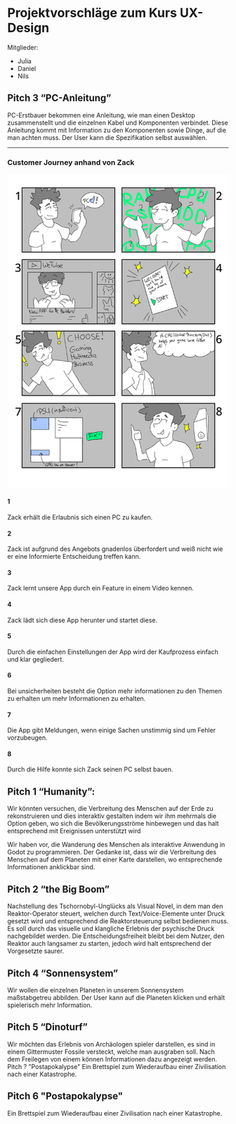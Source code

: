 # Projektvorschläge zum Kurs UX-Design 
Mitglieder: 
- Julia
- Daniel
- Nils



## Pitch 3 “PC-Anleitung”
PC-Erstbauer bekommen eine Anleitung, wie man einen Desktop zusammenstellt und die einzelnen Kabel und Komponenten verbindet. Diese Anleitung kommt mit Information zu den Komponenten sowie Dinge, auf die man achten muss. Der User kann die Spezifikation selbst auswählen.

---

### Customer Journey anhand von Zack

![UserDesignExperience](Customer_Journey.png )

#### 1
Zack erhält die Erlaubnis sich einen PC zu kaufen.
#### 2
Zack ist aufgrund des Angebots gnadenlos überfordert und weiß nicht wie er eine Informierte Entscheidung treffen kann.
#### 3
Zack lernt unsere App durch ein Feature in einem Video kennen.
#### 4
Zack lädt sich diese App herunter und startet diese.
#### 5
Durch die einfachen Einstellungen der App wird der Kaufprozess einfach und klar gegliedert.
#### 6
Bei unsicherheiten besteht die Option mehr informationen zu den Themen zu erhalten um mehr Informationen zu erhalten.
#### 7
Die App gibt Meldungen, wenn einige Sachen unstimmig sind um Fehler vorzubeugen.
#### 8
Durch die Hilfe konnte sich Zack seinen PC selbst bauen. 



## Pitch 1 “Humanity”:
Wir könnten versuchen, die Verbreitung des Menschen auf der Erde zu rekonstruieren und dies interaktiv gestalten indem wir ihm mehrmals die Option geben, wo sich die Bevölkerungsströme hinbewegen und das halt entsprechend mit Ereignissen unterstützt wird

Wir haben vor, die Wanderung des Menschen als interaktive Anwendung in Godot zu programmieren. Der Gedanke ist, dass wir die Verbreitung des Menschen auf dem Planeten mit einer Karte darstellen, wo entsprechende Informationen anklickbar sind. 


## Pitch 2 “the Big Boom”
Nachstellung des Tschornobyl-Unglücks als Visual Novel, in dem man den Reaktor-Operator steuert, welchen durch Text/Voice-Elemente unter Druck gesetzt wird und entsprechend die Reaktorsteuerung selbst bedienen muss. Es soll durch das visuelle und klangliche Erlebnis der psychische Druck nachgebildet werden. Die Entscheidungsfreiheit bleibt bei dem Nutzer, den Reaktor auch langsamer zu starten, jedoch wird halt entsprechend der Vorgesetzte saurer.

## Pitch 4 “Sonnensystem”
Wir wollen die einzelnen Planeten in unserem Sonnensystem maßstabgetreu abbilden. Der User kann auf die Planeten klicken und erhält spielerisch mehr Information. 

## Pitch 5 “Dinoturf”
Wir möchten das Erlebnis von Archäologen spieler darstellen, es sind in einem Gittermuster Fossile versteckt, welche man ausgraben soll. Nach dem Freilegen von einem können Informationen dazu angezeigt werden.  
Pitch ? "Postapokalypse"
Ein Brettspiel zum Wiederaufbau einer Zivilisation nach einer Katastrophe.

## Pitch 6 "Postapokalypse"
Ein Brettspiel zum Wiederaufbau einer Zivilisation nach einer Katastrophe. 
